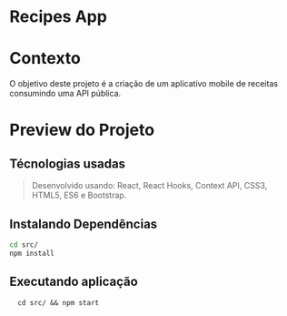 # Recipes App

# Contexto
O objetivo deste projeto é a criação de um aplicativo mobile de receitas consumindo uma API pública.

# Preview do Projeto

## Técnologias usadas

> Desenvolvido usando: React, React Hooks, Context API, CSS3, HTML5, ES6 e Bootstrap.

## Instalando Dependências

```bash
cd src/
npm install
``` 
## Executando aplicação

  ```
    cd src/ && npm start
  ```
